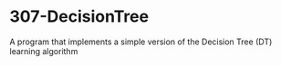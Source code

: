 # 307-DecisionTree
A program that implements a simple version of the Decision Tree (DT) learning algorithm
